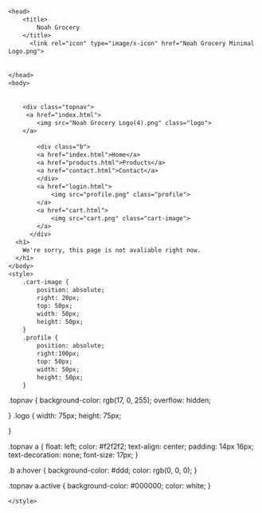
<!DOCTYPE html>
<html>
    <meta name="viewport" content="width=device-width, initial-scale=1.0">

    <head>
        <title>
            Noah Grocery
        </title>
          <link rel="icon" type="image/x-icon" href="Noah Grocery Minimal Logo.png">


    </head>
    <body>
      
        
        <div class="topnav">
         <a href="index.html">
            <img src="Noah Grocery Logo(4).png" class="logo">
        </a>
            
            <div class="b">
            <a href="index.html">Home</a>
            <a href="products.html">Products</a>
            <a href="contact.html">Contact</a>
            </div>
            <a href="login.html">
                <img src="profile.png" class="profile">
            </a>
            <a href="cart.html">
                <img src="cart.png" class="cart-image">
            </a>
          </div>
      <h1>
        We're sorry, this page is not avaliable right now.
      </h1>
    </body>
    <style>
        .cart-image {
            position: absolute;
            right: 20px;
            top: 50px;
            width: 50px;
            height: 50px;
        }
        .profile {
            position: absolute;
            right:100px;
            top: 50px;
            width: 50px;
            height: 50px;
        }

        
.topnav {
  background-color: rgb(17, 0, 255);
  overflow: hidden;

}
.logo {
    width: 75px;
    height: 75px;
    
    
   

}



.topnav a {
  float: left;
  color: #f2f2f2;
  text-align: center;
  padding: 14px 16px;
  text-decoration: none;
  font-size: 17px;
}


.b a:hover {
  background-color: #ddd;
  color: rgb(0, 0, 0);
}


.topnav a.active {
  background-color: #000000;
  color: white;
}



    

    </style>
</html>
